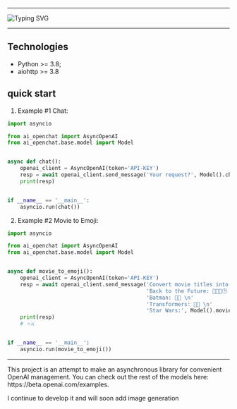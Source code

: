 <hr/>

![Typing SVG](https://readme-typing-svg.herokuapp.com?font=Fira+Code&size=40&pause=1000&color=373737&background=91C5F4&center=true&vCenter=true&multiline=true&width=1080&height=80&lines=Python+async+module+for+OpenAI)
<hr/>

## Technologies
- Python >= 3.8;
- aiohttp >= 3.8


## quick start

1. Example #1 Chat:

``` python
import asyncio

from ai_openchat import AsyncOpenAI
from ai_openchat.base.model import Model


async def chat():
    openai_client = AsyncOpenAI(token='API-KEY')
    resp = await openai_client.send_message('Your request?', Model().chat())
    print(resp)


if __name__ == '__main__':
    asyncio.run(chat())
```

2. Example #2 Movie to Emoji:
``` python
import asyncio

from ai_openchat import AsyncOpenAI
from ai_openchat.base.model import Model


async def movie_to_emoji():
    openai_client = AsyncOpenAI(token='API-KEY')
    resp = await openai_client.send_message('Convert movie titles into emoji.\n\n'
                                            'Back to the Future: 👨👴🚗🕒 \n'
                                            'Batman: 🤵🦇 \n'
                                            'Transformers: 🚗🤖 \n'
                                            'Star Wars:', Model().movie_to_emoji())
    print(resp)
    # ⭐️⚔️


if __name__ == '__main__':
    asyncio.run(movie_to_emoji())


```

<hr/>
This project is an attempt to make an asynchronous library for convenient OpenAI management.
You can check out the rest of the models here: https://beta.openai.com/examples.

I continue to develop it and will soon add image generation

